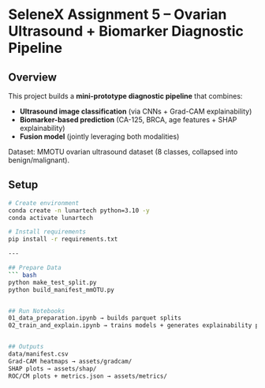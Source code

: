 # SeleneX Assignment 5 – Ovarian Ultrasound + Biomarker Diagnostic Pipeline

## Overview
This project builds a **mini-prototype diagnostic pipeline** that combines:
- **Ultrasound image classification** (via CNNs + Grad-CAM explainability)
- **Biomarker-based prediction** (CA-125, BRCA, age features + SHAP explainability)
- **Fusion model** (jointly leveraging both modalities)

Dataset: MMOTU ovarian ultrasound dataset (8 classes, collapsed into benign/malignant).


## Setup
``` bash
# Create environment
conda create -n lunartech python=3.10 -y
conda activate lunartech

# Install requirements
pip install -r requirements.txt

---

## Prepare Data
``` bash
python make_test_split.py
python build_manifest_mmOTU.py


## Run Notebooks
01_data_preparation.ipynb → builds parquet splits
02_train_and_explain.ipynb → trains models + generates explainability plots


## Outputs
data/manifest.csv
Grad-CAM heatmaps → assets/gradcam/
SHAP plots → assets/shap/
ROC/CM plots + metrics.json → assets/metrics/
